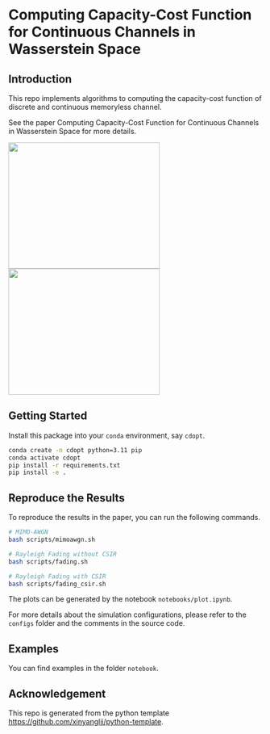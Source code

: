 # Computing Capacity-Cost Function for Continuous Channels in Wasserstein Space

## Introduction

This repo implements algorithms to computing the capacity-cost function of discrete and continuous memoryless channel.

See the paper Computing Capacity-Cost Function for Continuous Channels in Wasserstein Space for more details.

<img src="figures/sisoawgn_particles.gif" width="300" height="250"/>
<img src="figures/mimoawgn_particles.gif" width="300" height="250"/>

## Getting Started

Install this package into your `conda` environment, say `cdopt`.

```bash
conda create -n cdopt python=3.11 pip
conda activate cdopt
pip install -r requirements.txt
pip install -e .
```

## Reproduce the Results

To reproduce the results in the paper, you can run the following commands.

```bash
# MIMO-AWGN
bash scripts/mimoawgn.sh

# Rayleigh Fading without CSIR
bash scripts/fading.sh

# Rayleigh Fading with CSIR
bash scripts/fading_csir.sh
```

The plots can be generated by the notebook `notebooks/plot.ipynb`.

For more details about the simulation configurations, please refer to the `configs` folder and the comments in the source code.

## Examples

You can find examples in the folder `notebook`.

## Acknowledgement

This repo is generated from the python template https://github.com/xinyanglii/python-template.
